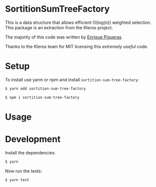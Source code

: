 # SortitionSumTreeFactory

This is a data structure that allows efficient O(log(n)) weighted selection.  This package is an extraction from the Kleros project.  

The majority of this code was written by [Enrique Piqueras](https://twitter.com/epiqueras1).

Thanks to the Kleros team for MIT licensing this *extremely useful* code.

# Setup

To install use yarm or npm and install `sortition-sum-tree-factory`:

```sh
$ yarn add sortition-sum-tree-factory
```

```sh
$ npm i sortition-sum-tree-factory
```

# Usage



# Development

Install the dependencies:

```sh
$ yarn
```

Now run the tests:

```sh
$ yarn test
```